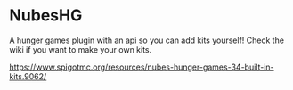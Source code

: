 NubesHG
=======

A hunger games plugin with an api so you can add kits yourself!
Check the wiki if you want to make your own kits.

https://www.spigotmc.org/resources/nubes-hunger-games-34-built-in-kits.9062/
